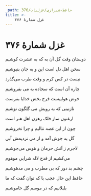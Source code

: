 ```yaml
---
_path: حافظ-شیرازی/غزلیات/376
title: >-
    غزل شمارهٔ ۳۷۶
---
```

# غزل شمارهٔ ۳۷۶

<div class="b" id="bn1"><div class="m1"><p>دوستان وقت گل آن به که به عشرت کوشیم</p></div>
<div class="m2"><p>سخن اهل دل است این و به جان بنیوشیم</p></div></div>
<div class="b" id="bn2"><div class="m1"><p>نیست در کس کرم و وقت طرب می‌گذرد</p></div>
<div class="m2"><p>چاره آن است که سجاده به می بفروشیم</p></div></div>
<div class="b" id="bn3"><div class="m1"><p>خوش هواییست فرح بخش خدایا بفرست</p></div>
<div class="m2"><p>نازنینی که به رویش می گلگون نوشیم</p></div></div>
<div class="b" id="bn4"><div class="m1"><p>ارغنون ساز فلک رهزن اهل هنر است</p></div>
<div class="m2"><p>چون از این غصه ننالیم و چرا نخروشیم</p></div></div>
<div class="b" id="bn5"><div class="m1"><p>گل به جوش آمد و از می نزدیمش آبی</p></div>
<div class="m2"><p>لاجرم ز آتش حرمان و هوس می‌جوشیم</p></div></div>
<div class="b" id="bn6"><div class="m1"><p>می‌کشیم از قدح لاله شرابی موهوم</p></div>
<div class="m2"><p>چشم بد دور که بی مطرب و می مدهوشیم</p></div></div>
<div class="b" id="bn7"><div class="m1"><p>حافظ این حال عجب با که توان گفت که ما</p></div>
<div class="m2"><p>بلبلانیم که در موسم گل خاموشیم</p></div></div>

